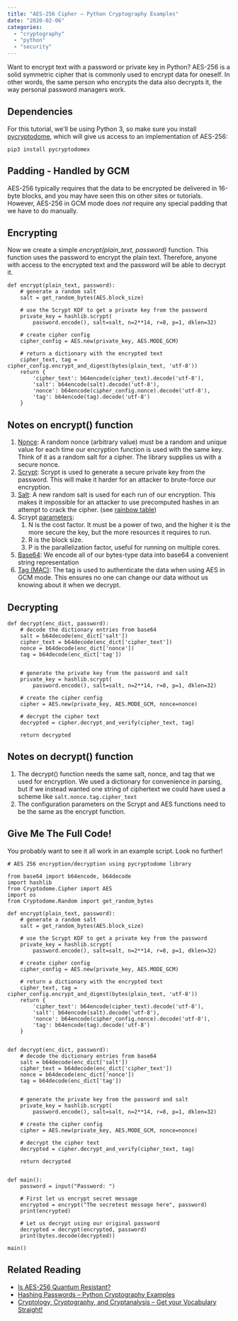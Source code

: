 ```yaml
---
title: "AES-256 Cipher – Python Cryptography Examples"
date: "2020-02-06"
categories: 
  - "cryptography"
  - "python"
  - "security"
---
```


Want to encrypt text with a password or private key in Python? AES-256 is a solid symmetric cipher that is commonly used to encrypt data for oneself. In other words, the same person who encrypts the data also decrypts it, the way personal password managers work.

## Dependencies

For this tutorial, we'll be using Python 3, so make sure you install [pycryptodome](https://www.pycryptodome.org/en/latest/src/introduction.html), which will give us access to an implementation of AES-256:

```
pip3 install pycryptodomex
```

## Padding - Handled by GCM

AES-256 typically requires that the data to be encrypted be delivered in 16-byte blocks, and you may have seen this on other sites or tutorials. However, AES-256 in GCM mode does _not_ require any special padding that we have to do manually.

## Encrypting

Now we create a simple _encrypt(plain\_text, password)_ function. This function uses the password to encrypt the plain text. Therefore, anyone with access to the encrypted text and the password will be able to decrypt it.

```
def encrypt(plain_text, password):
    # generate a random salt
    salt = get_random_bytes(AES.block_size)

    # use the Scrypt KDF to get a private key from the password
    private_key = hashlib.scrypt(
        password.encode(), salt=salt, n=2**14, r=8, p=1, dklen=32)

    # create cipher config
    cipher_config = AES.new(private_key, AES.MODE_GCM)

    # return a dictionary with the encrypted text
    cipher_text, tag = cipher_config.encrypt_and_digest(bytes(plain_text, 'utf-8'))
    return {
        'cipher_text': b64encode(cipher_text).decode('utf-8'),
        'salt': b64encode(salt).decode('utf-8'),
        'nonce': b64encode(cipher_config.nonce).decode('utf-8'),
        'tag': b64encode(tag).decode('utf-8')
    }
```

## Notes on encrypt() function

1. [Nonce](https://en.wikipedia.org/wiki/Cryptographic_nonce): A random nonce (arbitrary value) must be a random and unique value for each time our encryption function is used with the same key. Think of it as a random salt for a cipher. The library supplies us with a secure nonce.
2. [Scrypt](https://qvault.io/cryptography/very-basic-intro-to-the-scrypt-hash/): Scrypt is used to generate a secure private key from the password. This will make it harder for an attacker to brute-force our encryption.
3. [Salt](https://en.wikipedia.org/wiki/Salt_(cryptography)): A new random salt is used for each run of our encryption. This makes it impossible for an attacker to use precomputed hashes in an attempt to crack the cipher. (see [rainbow table](https://en.wikipedia.org/wiki/Rainbow_table))
4. Scrypt [parameters](https://docs.python.org/3/library/hashlib.html#hashlib.scrypt):
    1. N is the cost factor. It must be a power of two, and the higher it is the more secure the key, but the more resources it requires to run.
    2. R is the block size.
    3. P is the parallelization factor, useful for running on multiple cores.
5. [Base64](https://qvault.io/cryptography/base64-vs-base58-encoding/): We encode all of our bytes-type data into base64 a convenient string representation
6. [Tag (MAC)](https://qvault.io/cryptography/hmac-and-macs-in-jwts/): The tag is used to authenticate the data when using AES in GCM mode. This ensures no one can change our data without us knowing about it when we decrypt.

## Decrypting

```
def decrypt(enc_dict, password):
    # decode the dictionary entries from base64
    salt = b64decode(enc_dict['salt'])
    cipher_text = b64decode(enc_dict['cipher_text'])
    nonce = b64decode(enc_dict['nonce'])
    tag = b64decode(enc_dict['tag'])
    

    # generate the private key from the password and salt
    private_key = hashlib.scrypt(
        password.encode(), salt=salt, n=2**14, r=8, p=1, dklen=32)

    # create the cipher config
    cipher = AES.new(private_key, AES.MODE_GCM, nonce=nonce)

    # decrypt the cipher text
    decrypted = cipher.decrypt_and_verify(cipher_text, tag)

    return decrypted
```

## Notes on decrypt() function

1. The decrypt() function needs the same salt, nonce, and tag that we used for encryption. We used a dictionary for convenience in parsing, but if we instead wanted one string of ciphertext we could have used a scheme like `salt.nonce.tag.cipher_text`
2. The configuration parameters on the Scrypt and AES functions need to be the same as the encrypt function.

## Give Me The Full Code!

You probably want to see it all work in an example script. Look no further!

```
# AES 256 encryption/decryption using pycryptodome library

from base64 import b64encode, b64decode
import hashlib
from Cryptodome.Cipher import AES
import os
from Cryptodome.Random import get_random_bytes

def encrypt(plain_text, password):
    # generate a random salt
    salt = get_random_bytes(AES.block_size)

    # use the Scrypt KDF to get a private key from the password
    private_key = hashlib.scrypt(
        password.encode(), salt=salt, n=2**14, r=8, p=1, dklen=32)

    # create cipher config
    cipher_config = AES.new(private_key, AES.MODE_GCM)

    # return a dictionary with the encrypted text
    cipher_text, tag = cipher_config.encrypt_and_digest(bytes(plain_text, 'utf-8'))
    return {
        'cipher_text': b64encode(cipher_text).decode('utf-8'),
        'salt': b64encode(salt).decode('utf-8'),
        'nonce': b64encode(cipher_config.nonce).decode('utf-8'),
        'tag': b64encode(tag).decode('utf-8')
    }


def decrypt(enc_dict, password):
    # decode the dictionary entries from base64
    salt = b64decode(enc_dict['salt'])
    cipher_text = b64decode(enc_dict['cipher_text'])
    nonce = b64decode(enc_dict['nonce'])
    tag = b64decode(enc_dict['tag'])
    

    # generate the private key from the password and salt
    private_key = hashlib.scrypt(
        password.encode(), salt=salt, n=2**14, r=8, p=1, dklen=32)

    # create the cipher config
    cipher = AES.new(private_key, AES.MODE_GCM, nonce=nonce)

    # decrypt the cipher text
    decrypted = cipher.decrypt_and_verify(cipher_text, tag)

    return decrypted


def main():
    password = input("Password: ")

    # First let us encrypt secret message
    encrypted = encrypt("The secretest message here", password)
    print(encrypted)

    # Let us decrypt using our original password
    decrypted = decrypt(encrypted, password)
    print(bytes.decode(decrypted))

main()
```

## Related Reading

- [Is AES-256 Quantum Resistant?](https://qvault.io/2019/07/09/is-aes-256-quantum-resistant/) 
- [Hashing Passwords – Python Cryptography Examples](https://qvault.io/2020/01/29/hashing-passwords-python-cryptography-examples/)
- [Cryptology, Cryptography, and Cryptanalysis – Get your Vocabulary Straight!](https://qvault.io/2019/12/16/cryptology-cryptography-and-cryptanalysis-get-your-vocabulary-straight/)
